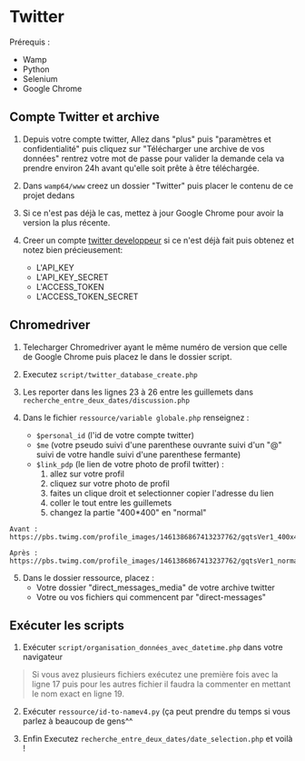 # Twitter

Prérequis : 
- Wamp
- Python
- Selenium
- Google Chrome

## Compte Twitter et archive

1. Depuis votre compte twitter, Allez dans "plus" puis "paramètres et confidentialité" puis cliquez sur  "Télécharger une archive de vos données" rentrez 
votre mot de passe pour valider la demande cela va prendre environ 24h avant qu'elle soit prête à être téléchargée.
2. Dans `wamp64/www` creez un dossier "Twitter" puis placer le contenu de ce projet dedans
3. Si ce n'est pas déjà le cas, mettez à jour Google Chrome pour avoir la version la plus récente.

4. Creer un compte [twitter developpeur](https://developer.twitter.com/en)  si ce n'est déjà fait puis obtenez et notez bien précieusement: 
    - L'API_KEY 
	- L'API_KEY_SECRET
	- L'ACCESS_TOKEN
	- L'ACCESS_TOKEN_SECRET

## Chromedriver

1. Telecharger Chromedriver ayant le même numéro de version que celle de Google Chrome puis placez le dans le dossier script.
2. Executez `script/twitter_database_create.php`
  
3. Les reporter dans les lignes 23 à 26 entre les guillemets dans `recherche_entre_deux_dates/discussion.php`

4. Dans le fichier `ressource/variable globale.php` renseignez :
	- `$personal_id` (l'id de votre compte twitter)
	- `$me` (votre pseudo suivi d'une parenthese ouvrante suivi  d'un "@" suivi de votre handle suivi d'une parenthese fermante)
	- `$link_pdp` (le lien de votre photo de profil twitter) : 
		1. allez sur votre profil 
		2. cliquez sur votre photo de profil
		3. faites un clique droit et selectionner copier l'adresse du lien
		4. coller le tout entre les guillemets 
		5. changez la partie "400*400" en "normal"

```
Avant :
https://pbs.twimg.com/profile_images/1461386867413237762/gqtsVer1_400x400.jpg

Après :
https://pbs.twimg.com/profile_images/1461386867413237762/gqtsVer1_normal.jpg
```
	
5. Dans le dossier ressource, placez :
	- Votre dossier "direct_messages_media" de votre archive twitter
	- Votre ou vos fichiers qui commencent par "direct-messages"


## Exécuter les scripts
    
1. Exécuter `script/organisation_données_avec_datetime.php` dans votre navigateur 

> Si vous avez plusieurs fichiers exécutez une première fois avec la ligne 17 puis pour les autres fichier il faudra la commenter en mettant le nom exact en ligne 19.

2. Exécuter `ressource/id-to-namev4.py` (ça peut prendre du temps si vous parlez à beaucoup de gens^^

3. Enfin  Executez `recherche_entre_deux_dates/date_selection.php` et voilà !
